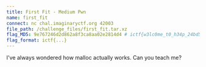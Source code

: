 ```yaml
---
title: First Fit - Medium Pwn
name: first_fit
connect: nc chal.imaginaryctf.org 42003
file_path: /challenge_files/first_fit.tar.xz
flag_MD5: 9e767246d2d862a8f3ca8aa02e2814d4 # ictf{w3lc0me_t0_h34p_24bd59b0}
flag_format: ictf{...}
---
```


I've always wondered how malloc actually works. Can you teach me?
